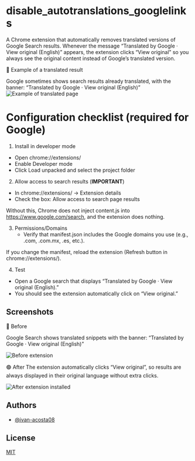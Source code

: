 # disable_autotranslations_googlelinks
A Chrome extension that automatically removes translated versions of Google Search results. Whenever the message “Translated by Google · View original (English)” appears, the extension clicks “View original” so you always see the original content instead of Google’s translated version.

🔎 Example of a translated result

Google sometimes shows search results already translated, with the banner:
“Translated by Google · View original (English)”
![Example of translated page](https://res.cloudinary.com/dvootznkb/image/upload/v1756552718/41476dd3-0d27-4aca-a68f-51021489802c.png)

# Configuration checklist (required for Google)

1. Install in developer mode
 - Open chrome://extensions/
 - Enable Developer mode 
 - Click Load unpacked and select the project folder
2. Allow access to search results (**IMPORTANT**)
 - In chrome://extensions/ → Extension details
 - Check the box: Allow access to search page results

Without this, Chrome does not inject content.js into https://www.google.com/search, and the extension does nothing.

3. Permissions/Domains
    - Verify that manifest.json includes the Google domains you use (e.g., .com, .com.mx, .es, etc.).

If you change the manifest, reload the extension (Refresh button in chrome://extensions/).

4. Test
 - Open a Google search that displays “Translated by Google · View original (English).”
 - You should see the extension automatically click on “View original.”
## Screenshots

🔴 Before

Google Search shows translated snippets with the banner:
“Translated by Google · View original (English)”

![Before extension](https://res.cloudinary.com/dvootznkb/image/upload/v1756552549/015d9ec7-d3d2-4bff-807e-b6f5eb16274b.png)

🟢 After
The extension automatically clicks “View original”, so results are always displayed in their original language without extra clicks.

![After extension installed](https://res.cloudinary.com/dvootznkb/image/upload/v1756552551/d885eadf-84c0-4018-9c13-e9173f8b7d33.png)


## Authors
- [@ivan-acosta08](https://www.github.com/ivan-acosta08)


## License

[MIT](https://choosealicense.com/licenses/mit/)

